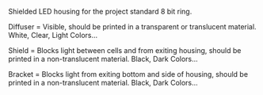 Shielded LED housing for the project standard 8 bit ring.

Diffuser = Visible, should be printed in a transparent or translucent material. White, Clear, Light Colors...

Shield = Blocks light between cells and from exiting housing, should be printed in a non-translucent material. Black, Dark Colors...

Bracket = Blocks light from exiting bottom and side of housing, should be printed in a non-translucent material. Black, Dark Colors...